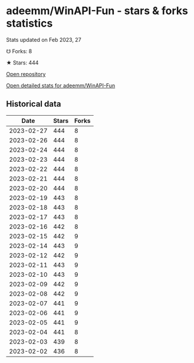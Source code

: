 # adeemm/WinAPI-Fun - stars & forks statistics

Stats updated on Feb 2023, 27

☋ Forks: 8

★ Stars: 444

[Open repository](https://github.com/adeemm/WinAPI-Fun)

[Open detailed stats for adeemm/WinAPI-Fun](https://reviewgithub.com/rep/adeemm/WinAPI-Fun)

## Historical data
| Date | Stars | Forks |
|------|-------|-------|
| 2023-02-27 | 444 | 8 | 
| 2023-02-26 | 444 | 8 | 
| 2023-02-24 | 444 | 8 | 
| 2023-02-23 | 444 | 8 | 
| 2023-02-22 | 444 | 8 | 
| 2023-02-21 | 444 | 8 | 
| 2023-02-20 | 444 | 8 | 
| 2023-02-19 | 443 | 8 | 
| 2023-02-18 | 443 | 8 | 
| 2023-02-17 | 443 | 8 | 
| 2023-02-16 | 442 | 8 | 
| 2023-02-15 | 442 | 9 | 
| 2023-02-14 | 443 | 9 | 
| 2023-02-12 | 442 | 9 | 
| 2023-02-11 | 443 | 9 | 
| 2023-02-10 | 443 | 9 | 
| 2023-02-09 | 442 | 9 | 
| 2023-02-08 | 442 | 9 | 
| 2023-02-07 | 441 | 9 | 
| 2023-02-06 | 441 | 9 | 
| 2023-02-05 | 441 | 9 | 
| 2023-02-04 | 441 | 8 | 
| 2023-02-03 | 439 | 8 | 
| 2023-02-02 | 436 | 8 | 

